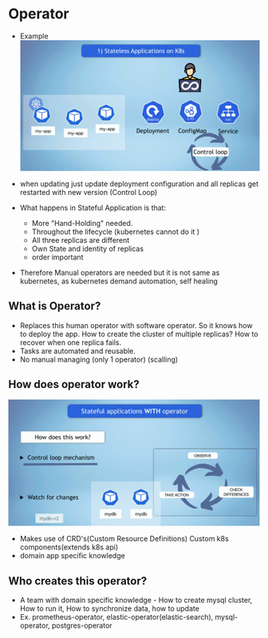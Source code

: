 # Operator

- Example
![Stateless-Applications-on-k8s.png](/assets/Stateless-Applications-on-k8s.png)
- when updating just update deployment configuration and all replicas get restarted with new version (Control Loop)

- What happens in Stateful Application is that:
    - More "Hand-Holding" needed.
    - Throughout the lifecycle (kubernetes cannot do it )
    - All three replicas are different
    - Own State and identity of replicas
    - order important

- Therefore Manual operators are needed but it is not same as kubernetes, as kubernetes demand automation, self healing

## What is Operator?
- Replaces this human operator with software operator.  So it knows how to deploy the app. How to create the cluster of multiple replicas? How to recover when one replica fails.
- Tasks are automated and reusable.
- No manual managing (only 1 operator) (scalling)
## How does operator work?
![Operator-Work.png](/assets/Operator-Work.png) 
- Makes use of CRD's(Custom Resource Definitions) Custom k8s components(extends k8s api)
- domain app specific knowledge

## Who creates this operator?
- A team with domain specific knowledge - How to create mysql cluster, How to run it, How to synchronize data, how to update
- Ex. prometheus-operator, elastic-operator(elastic-search), mysql-operator, postgres-operator 
